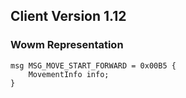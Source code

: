 ## Client Version 1.12

### Wowm Representation
```rust,ignore
msg MSG_MOVE_START_FORWARD = 0x00B5 {
    MovementInfo info;    
}

```
